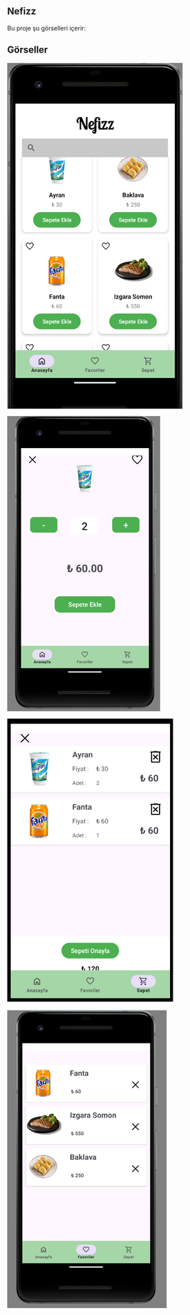 ## Nefizz 

Bu proje şu görselleri içerir:

## Görseller

![Görsel 1](images/1.png)


![Görsel 2](images/2.png)


![Görsel 3](images/3.png)


![Görsel 4](images/4.png)
